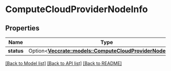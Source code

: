 # ComputeCloudProviderNodeInfo

## Properties

Name | Type | Description | Notes
------------ | ------------- | ------------- | -------------
**status** | Option<[**Vec<crate::models::ComputeCloudProviderNodeStatus>**](ComputeCloudProviderNodeStatus.md)> |  | [optional]

[[Back to Model list]](../README.md#documentation-for-models) [[Back to API list]](../README.md#documentation-for-api-endpoints) [[Back to README]](../README.md)



